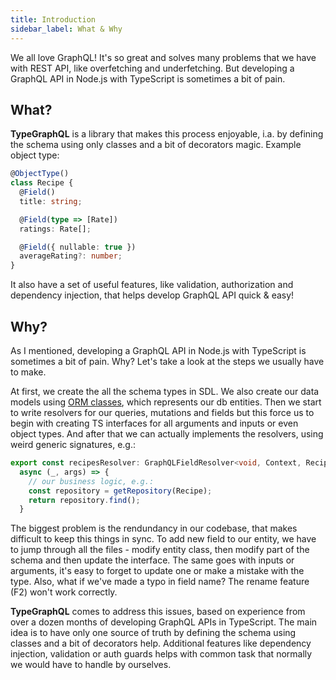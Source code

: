 ```yaml
---
title: Introduction
sidebar_label: What & Why
---
```


We all love GraphQL! It's so great and solves many problems that we have with REST API, like overfetching and underfetching. But developing a GraphQL API in Node.js with TypeScript is sometimes a bit of pain. 

## What?
**TypeGraphQL** is a library that makes this process enjoyable, i.a. by defining the schema using only classes and a bit of decorators magic.
Example object type:
```typescript
@ObjectType()
class Recipe {
  @Field()
  title: string;

  @Field(type => [Rate])
  ratings: Rate[];

  @Field({ nullable: true })
  averageRating?: number;
}
```

It also have a set of useful features, like validation, authorization and dependency injection, that helps develop GraphQL API quick & easy!

## Why?
As I mentioned, developing a GraphQL API in Node.js with TypeScript is sometimes a bit of pain.
Why? Let's take a look at the steps we usually have to make.

At first, we create the all the schema types in SDL. We also create our data models using [ORM classes](https://github.com/typeorm/typeorm), which represents our db entities. Then we start to write resolvers for our queries, mutations and fields but this force us to begin with creating TS interfaces for all arguments and inputs or even object types. And after that we can actually implements the resolvers, using weird generic signatures, e.g.:
```typescript
export const recipesResolver: GraphQLFieldResolver<void, Context, RecipesArgs> =
  async (_, args) => {
    // our business logic, e.g.:
    const repository = getRepository(Recipe);
    return repository.find();
  }
```

The biggest problem is the rendundancy in our codebase, that makes difficult to keep this things in sync. To add new field to our entity, we have to jump through all the files - modify entity class, then modify part of the schema and then update the interface. The same goes with inputs or arguments, it's easy to forget to update one or make a mistake with the type. Also, what if we've made a typo in field name? The rename feature (F2) won't work correctly.

**TypeGraphQL** comes to address this issues, based on experience from over a dozen months of developing GraphQL APIs in TypeScript. The main idea is to have only one source of truth by defining the schema using classes and a bit of decorators help. Additional features like dependency injection, validation or auth guards helps with common task that normally we would have to handle by ourselves.
